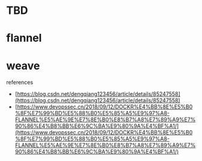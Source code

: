 # TBD

# flannel

# weave

references

- [https://blog.csdn.net/dengqiang123456/article/details/85247558](https://blog.csdn.net/dengqiang123456/article/details/85247558)
- [https://www.devopssec.cn/2018/09/12/DOCKR%E4%BB%8E%E5%B0%8F%E7%99%BD%E5%88%B0%E5%85%A5%E9%97%A8-FLANNEL%E5%AE%9E%E7%8E%B0%E8%B7%A8%E7%89%A9%E7%90%86%E4%B8%BB%E6%9C%BA%E9%80%9A%E4%BF%A1/](https://www.devopssec.cn/2018/09/12/DOCKR%E4%BB%8E%E5%B0%8F%E7%99%BD%E5%88%B0%E5%85%A5%E9%97%A8-FLANNEL%E5%AE%9E%E7%8E%B0%E8%B7%A8%E7%89%A9%E7%90%86%E4%B8%BB%E6%9C%BA%E9%80%9A%E4%BF%A1/)
